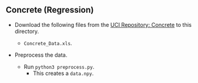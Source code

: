 Concrete (Regression)
---
* Download the following files from the [UCI Repository: Concrete](https://archive.ics.uci.edu/ml/datasets/Concrete+Compressive+Strength) to this directory.
    * `Concrete_Data.xls`.

* Preprocess the data.
    * Run `python3 preprocess.py`.
    	* This creates a `data.npy`.
